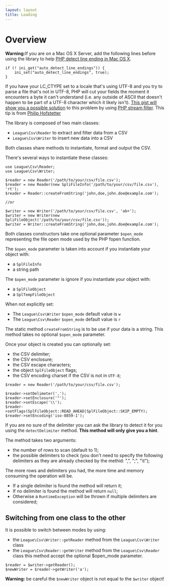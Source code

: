 ```yaml
---
layout: layout
title: Loading
---
```


# Overview


<div class="message-warning"><strong>Warning:</strong>If you are on a Mac OS X Server, add the following lines before using the library to help <a href="http://php.net/manual/en/function.fgetcsv.php#refsect1-function.fgetcsv-returnvalues">PHP detect line ending in Mac OS X</a>.
<pre><code class="language-php">if (! ini_get(&quot;auto_detect_line_endings&quot;)) {
    ini_set(&quot;auto_detect_line_endings&quot;, true);
}
</code></pre>
</div>

<p class="message-info">If you have your LC_CTYPE set to a locale that's using UTF-8 and you try to parse a file that's not in UTF-8, PHP will cut your fields the moment it encounters a byte it can't understand (i.e. any outside of ASCII that doesn't happen to be part of a UTF-8 character which it likely isn't). <a href="https://gist.github.com/pilif/9137146">This gist will show you a possible solution</a> to this problem by using <a href="http://www.php.net/manual/en/stream.filters.php">PHP stream filter</a>. This tip is from <a href="https://github.com/pilif">Philip Hofstetter</a></p>

The library is composed of two main classes:

* `League\Csv\Reader` to extract and filter data from a CSV
* `League\Csv\Writer` to insert new data into a CSV

Both classes share methods to instantiate, format and output the CSV.

There's several ways to instantiate these classes:

~~~.language-php
use League\Csv\Reader;
use League\Csv\Writer;

$reader = new Reader('/path/to/your/csv/file.csv');
$reader = new Reader(new SpliFileInfo('/path/to/your/csv/file.csv'), 'rt');
$reader = Reader::createFromString('john,doe,john.doe@example.com');

//or 

$writer = new Writer('/path/to/your/csv/file.csv', 'ab+');
$writer = new Writer(new SpliFileObject('/path/to/your/csv/file.csv'));
$writer = Writer::createFromString('john,doe,john.doe@example.com');
~~~

Both classes constructors take one optional parameter `$open_mode` representing
the file open mode used by the PHP fopen function.

The `$open_mode` parameter is taken into account if you instantiate your object with:

* a `SplFileInfo`
* a string path

The `$open_mode` parameter is ignore if you instantiate your object with:

* a `SplFileObject`
* a `SplTempFileObject`

When not explicitly set:

* The `League\Csv\Writer` `$open_mode` default value is `w`
* The `League\Csv\Reader` `$open_mode` default value is `r`

The static method `createFromString` is to be use if your data is a string. This
method takes no optional `$open_mode` parameter.

Once your object is created you can optionally set:

* the CSV delimiter;
* the CSV enclosure;
* the CSV escape characters;
* the object `SplFileObject` flags;
* the CSV encoding charset if the CSV is not in `UTF-8`;

~~~.language-php
$reader = new Reader('/path/to/your/csv/file.csv');

$reader->setDelimeter(',');
$reader->setEnclosure('"');
$reader->setEscape('\\');
$reader->setFlags(SplFileObject::READ_AHEAD|SplFileObject::SKIP_EMPTY);
$reader->setEncoding('iso-8859-1');
~~~

If you are no sure of the delimiter you can ask the library to detect it for you using the `detectDelimiter` method. **This method will only give you a hint**. 

The method takes two arguments:
* the number of rows to scan (default to 1);
* the possible delimiters to check (you don't need to specify the following delimiters as they are already checked by the methid: ",", ";", "\t");

The more rows and delimiters you had, the more time and memory consuming the operation will be.

* If a single delimiter is found the method will return it;
* If no delimiter is found the method will return `null`;
* Otherwise a `RuntimeException` will be thrown if multiple delimiters are considered;


## Switching from one class to the other

It is possible to switch between modes by using:

* the `League\Csv\Writer::getReader` method from the `League\Csv\Writer` class
* the `League\Csv\Reader::getWriter` method from the `League\Csv\Reader` class this method accept the optional $open_mode parameter.

~~~.language-php
$reader = $writer->getReader();
$newWriter = $reader->getWriter('a'); 
~~~

<div class="message-warning"><strong>Warning:</strong> be careful the <code>$newWriter</code>
object is not equal to the <code>$writer</code> object!</div>
